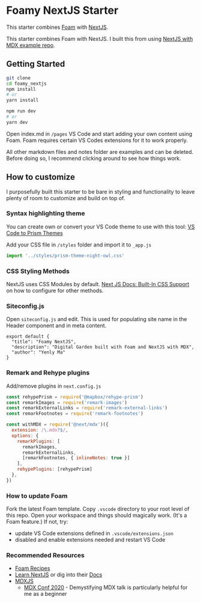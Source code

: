 # Foamy NextJS Starter

This starter combines [Foam](https://foambubble.github.io/foam) with [NextJS](https://nextjs.org). 

This starter combines Foam with NextJS. I built this from using [NextJS with MDX example repo](https://github.com/mdx-js/mdx). 

## Getting Started

```bash
git clone 
cd foamy_nextjs
npm install 
# or
yarn install

npm run dev
# or
yarn dev
```

Open index.md in `/pages`  VS Code and start adding your own content using Foam. Foam requires certain VS Codes extensions for it to work properly.

All other markdown files and notes folder are examples and can be deleted. Before doing so, I recommend clicking around to see how things work.

## How to customize
I purposefully built this starter to be bare in styling and functionality to leave plenty of room to customize and build on top of. 

### Syntax highlighting theme
You can create own or convert your VS Code theme to use with this tool:
[VS Code to Prism Themes](https://prism.dotenv.dev/)

Add your CSS file in `/styles` folder and import it to `_app.js`
```javascript
import '../styles/prism-theme-night-owl.css'
```

### CSS Styling Methods
NextJS uses CSS Modules by default. [Next JS Docs: Built-In CSS Support](https://nextjs.org/docs/basic-features/built-in-css-support) on how to configure for other methods.

### Siteconfig.js
Open `siteconfig.js` and edit. This is used for populating site name in the Header component and in meta content.
```
export default {
  "title": "Foamy NextJS",
  "description": "Digital Garden built with Foam and NextJS with MDX",
  "author": "Yenly Ma"
}
```

### Remark and Rehype plugins
Add/remove plugins in `next.config.js`
```javascript
const rehypePrism = require('@mapbox/rehype-prism')
const remarkImages = require('remark-images')
const remarkExternalLinks = require('remark-external-links')
const remarkFootnotes = require('remark-footnotes')

const withMDX = require('@next/mdx')({
  extension: /\.mdx?$/,
  options: {
    remarkPlugins: [
      remarkImages,
      remarkExternalLinks,
      [remarkFootnotes, { inlineNotes: true }]
    ],
    rehypePlugins: [rehypePrism]
  },
})
```

### How to update Foam
Fork the latest Foam template. Copy `.vscode` directory to your root level of this repo. Open your workspace and things should magically work. (It's a Foam feature.) If not, try:
- update VS Code extensions defined in `.vscode/extensions.json`
- disabled and enable extensions needed and restart VS Code


### Recommended Resources
- [Foam Recipes](https://foambubble.github.io/foam/recipes)
- [Learn NextJS](https://nextjs.org/learn/basics/create-nextjs-app) or dig into their [Docs](https://nextjs.org/docs/getting-started)
- [MDXJS](https://mdxjs.com/) 
  - [MDX Conf 2020](https://egghead.io/playlists/mdx-conf-3fc2) - Demystifying MDX talk is particularly helpful for me as a beginner
